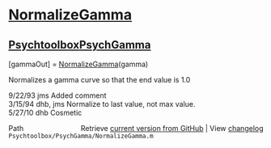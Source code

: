 # [NormalizeGamma](NormalizeGamma)
## [Psychtoolbox](Psychtoolbox)[PsychGamma](PsychGamma)

[gammaOut] = [NormalizeGamma](NormalizeGamma)(gamma)  
  
Normalizes a gamma curve so that the end value is 1.0  
  
9/22/93   jms   Added comment  
3/15/94 dhb, jms Normalize to last value, not max value.  
5/27/10   dhb   Cosmetic  




<div class="code_header" style="text-align:right;">
  <span style="float:left;">Path&nbsp;&nbsp;</span> <span class="counter">Retrieve <a href=
  "https://raw.github.com/Psychtoolbox-3/Psychtoolbox-3/beta/Psychtoolbox/PsychGamma/NormalizeGamma.m">current version from GitHub</a> | View <a href=
  "https://github.com/Psychtoolbox-3/Psychtoolbox-3/commits/beta/Psychtoolbox/PsychGamma/NormalizeGamma.m">changelog</a></span>
</div>
<div class="code">
  <code>Psychtoolbox/PsychGamma/NormalizeGamma.m</code>
</div>

